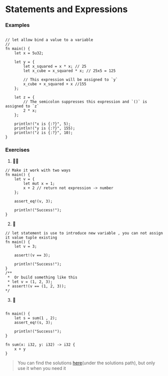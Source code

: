 # Statements and Expressions

### Examples

```rust,editable

// let allow bind a value to a variable
//
fn main() {
    let x = 5u32;

    let y = {
        let x_squared = x * x; // 25
        let x_cube = x_squared * x; // 25x5 = 125

        // This expression will be assigned to `y`
        x_cube + x_squared + x //155
    };

    let z = {
        // The semicolon suppresses this expression and `()` is assigned to `z`
        2 * x;
    };

    println!("x is {:?}", 5);
    println!("y is {:?}", 155);
    println!("z is {:?}", 10);
}

```

### Exercises

1. 🌟🌟

```rust,editable
// Make it work with two ways
fn main() {
    let v = {
        let mut x = 1;
        x + 2 // return not expression -> number
    };

    assert_eq!(v, 3);

    println!("Success!");
}

```

2. 🌟

```rust,editable
// let statement is use to introduce new variable , you can not assign it value tuple existing
fn main() {
    let v = 3;

    assert!(v == 3);

    println!("Success!");
}
/**
 *  Or build something like this
 * let v = (1, 2, 3);
 * assert!(v == (1, 2, 3));
*/

```

3. 🌟

```rust,editable

fn main() {
    let s = sum(1 , 2);
    assert_eq!(s, 3);

    println!("Success!");
}

fn sum(x: i32, y: i32) -> i32 {
    x + y
}
```

> You can find the solutions [here](https://github.com/sunface/rust-by-practice)(under the solutions path), but only use it when you need it
